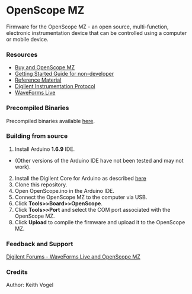 # OpenScope MZ

Firmware for the OpenScope MZ - an open source, multi-function, electronic instrumentation device that can be controlled using a computer or mobile device.

### Resources
 * [Buy and OpenScope MZ](http://store.digilentinc.com/openscope-mz-open-source-all-in-one-instrumentation/)
 * [Getting Started Guide for non-developer](https://reference.digilentinc.com/learn/instrumentation/tutorials/openscope-mz/getting-started)
 * [Reference Material](https://reference.digilentinc.com/reference/instrumentation/openscope-mz/start)
 * [Digilent Instrumentation Protocol](https://reference.digilentinc.com/reference/software/digilent-instrumentation-protocol/start)
 * [WaveForms Live](https://reference.digilentinc.com/reference/software/waveforms-live/start)

### Precompiled Binaries
Precompiled binaries available [here](https://reference.digilentinc.com/reference/instrumentation/openscope-mz/previous-versions).

### Building from source
1. Install Arduino **1.6.9** IDE.  
  * (Other versions of the Arduino IDE have not been tested and may not work).
2. Install the Digilent Core for Arduino as described [here](https://reference.digilentinc.com/learn/software/tutorials/digilent-core-install/start)
3. Clone this repository.
4. Open OpenScope.ino in the Arduino IDE.
5. Connect the OpenScope MZ to the computer via USB.
5. Click **Tools>>Board>>OpenScope**.
6. Click **Tools>>Port** and select the COM port associated with the OpenScope MZ.
6. Click **Upload** to compile the firmware and upload it to the OpenScope MZ.

### Feedback and Support
[Digilent Forums - WaveForms Live and OpenScope MZ](https://forum.digilentinc.com/forum/30-waveforms-live-and-openscope-mz/)

### Credits
Author: Keith Vogel